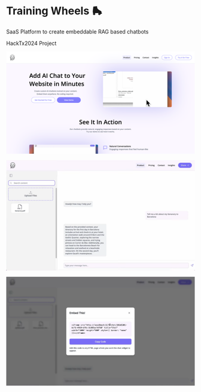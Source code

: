 # Training Wheels 🛼

SaaS Platform to create embeddable RAG based chatbots

HackTx2024 Project  

![App Screenshot](https://raw.githubusercontent.com/SumitNalavade/TrainingWheels/refs/heads/main/frontend/public/landing_page_1.png)

![App Screenshot](https://raw.githubusercontent.com/SumitNalavade/TrainingWheels/refs/heads/main/frontend/public/studio_page_1.png)

![App Screenshot](https://raw.githubusercontent.com/SumitNalavade/TrainingWheels/refs/heads/main/frontend/public/studio_page_2.png)
